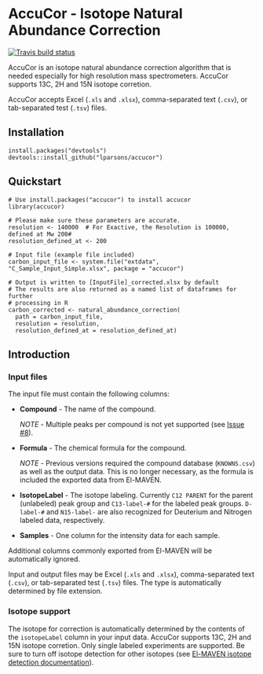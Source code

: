 # AccuCor - Isotope Natural Abundance Correction

[![Travis build status](https://travis-ci.org/lparsons/accucor.svg?branch=master)](https://travis-ci.org/lparsons/accucor)

AccuCor is an isotope natural abundance correction algorithm that is needed 
especially for high resolution mass spectrometers. AccuCor supports 13C, 2H and
15N isotope corretion. 

AccuCor accepts Excel (`.xls` and `.xlsx`), comma-separated text (`.csv`), or
tab-separated test (`.tsv`) files.


## Installation
```
install.packages("devtools")
devtools::install_github("lparsons/accucor")
```

## Quickstart

```
# Use install.packages("accucor") to install accucor
library(accucor)

# Please make sure these parameters are accurate.
resolution <- 140000  # For Exactive, the Resolution is 100000, defined at Mw 200#
resolution_defined_at <- 200

# Input file (example file included)
carbon_input_file <- system.file("extdata", "C_Sample_Input_Simple.xlsx", package = "accucor")

# Output is written to [InputFile]_corrected.xlsx by default
# The results are also returned as a named list of dataframes for further
# processing in R
carbon_corrected <- natural_abundance_correction(
  path = carbon_input_file,
  resolution = resolution, 
  resolution_defined_at = resolution_defined_at)
```

## Introduction

### Input files

The input file must contain the following columns:

* **Compound** - The name of the compound.

  *NOTE* - Multiple peaks per compound is not yet supported (see 
  [Issue #8](https://github.com/lparsons/Isotope-Natural-Abundance-Correction/issues/8)).
  
* **Formula** - The chemical formula for the compound.

   *NOTE* - Previous versions required the compound database (`KNOWNS.csv`) as
   well as the output data. This is no longer necessary, as the formula is
   included the exported data from El-MAVEN.
   
* **IsotopeLabel** - The isotope labeling. Currently `C12 PARENT` for the parent
  (unlabeled) peak group and `C13-label-#` for the labeled peak groups.
  `D-label-#` and `N15-label-` are also recognized for Deuterium and Nitrogen
  labeled data, respectively.
  
* **Samples** - One column for the intensity data for each sample.

Additional columns commonly exported from El-MAVEN will be automatically
ignored.

Input and output files may be Excel (`.xls` and `.xlsx`), comma-separated text
(`.csv`), or tab-separated test (`.tsv`) files. The type is automatically
determined by file extension.


### Isotope support

The isotope for correction is automatically determined by the contents of the 
`isotopeLabel` column in your input data. AccuCor supports 13C, 2H and
15N isotope corretion. Only single labeled experiments are supported. Be sure
to turn off isotope detection for other isotopes (see 
[El-MAVEN isotope detection documentation](https://github.com/ElucidataInc/ElMaven/wiki/Labeled-LCMS-Workflow#isotope-detection)).
